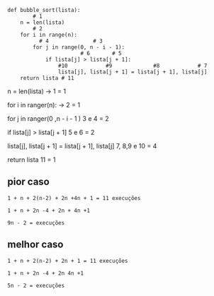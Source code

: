 ```
def bubble_sort(lista):
        # 1
    n = len(lista)
        # 2
    for i in range(n):
          # 4              # 3
        for j in range(0, n - i - 1):
                       # 6       # 5
            if lista[j] > lista[j + 1]:
                #10            #9             #8            # 7
                lista[j], lista[j + 1] = lista[j + 1], lista[j]
    return lista # 11
```

n = len(lista) -> 1 = 1 

for i in ranger(n): -> 2 = 1

for j in ranger(0 ,n - i - 1 ) 3 e 4 = 2

if lista[j] > lista[j + 1] 5 e 6 = 2 

lista[j], lista[j + 1] = lista[j + 1], lista[j] 7, 8,9 e 10 = 4

return lista 11 = 1 

## pior caso

    1 + n + 2(n-2) + 2n +4n + 1 = 11 execuções

    1 + n + 2n -4 + 2n + 4n +1

    9n - 2 = execuções

## melhor caso

    1 + n + 2(n-2) + 2n + 1 = 11 execuções

    1 + n + 2n -4 + 2n 4n +1

    5n - 2 = execuções
